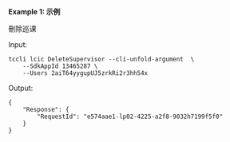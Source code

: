 **Example 1: 示例**

刪除巡课

Input: 

```
tccli lcic DeleteSupervisor --cli-unfold-argument  \
    --SdkAppId 13465287 \
    --Users 2aiT64yygupUJ5zrkRi2r3hh54x
```

Output: 
```
{
    "Response": {
        "RequestId": "e574aae1-lp02-4225-a2f8-9032h7199f5f0"
    }
}
```

